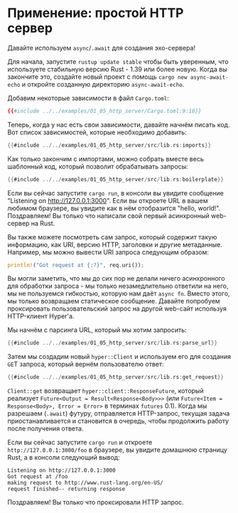 # Применение: простой HTTP сервер

Давайте используем `async`/`.await` для создания эхо-сервера!

Для начала, запустите `rustup update stable` чтобы  быть уверенным, что используете стабильную версию Rust - 1.39 или более новую. Когда вы закончите это, создайте новый проект с  помощь `cargo new async-await-echo` и откройте созданную директорию `async-await-echo`.

Добавим некоторые зависимости в файл `Cargo.toml`:

```toml
{{#include ../../examples/01_05_http_server/Cargo.toml:9:18}}
```

Теперь, когда у нас есть свои зависимости, давайте начнём писать код. Вот список зависимостей, которые необходимо добавить:

```rust
{{#include ../../examples/01_05_http_server/src/lib.rs:imports}}
```

Как только закончим с импортами, можно собрать вместе весь шаблонный код, который позволит обрабатывать запросы:

```rust
{{#include ../../examples/01_05_http_server/src/lib.rs:boilerplate}}
```

Если вы сейчас запустите `cargo run`, в консоли вы увидите сообщение "Listening on http://127.0.0.1:3000". Если вы откроете URL в вашем любимом браузере, вы увидите как в нём отобразится "hello, world!". Поздравляем! Вы только что написали свой первый асинхронный web-сервер на Rust.

Вы также можете посмотреть сам запрос, который содержит такую информацию, как URI, версию HTTP, заголовки и другие метаданные. Например, мы можно вывести URI запроса следующим образом:

```rust
println!("Got request at {:?}", req.uri());
```

Вы могли заметить, что мы до сих пор не делали ничего асинхронного для обработки запроса - мы только незамедлительно ответили на него, мы не пользуемся гибкостью, которую нам даёт `async fn`. Вместо этого, мы только возвращаем статическое сообщение. Давайте попробуем проксировать пользовательский запрос на другой web-сайт используя HTTP-клиент Hyper'а.

Мы начнём с парсинга URL, который мы хотим запросить:

```rust
{{#include ../../examples/01_05_http_server/src/lib.rs:parse_url}}
```

Затем мы создадим новый `hyper::Client` и используем его для создания` GE`T запроса, который вернём пользователю ответ:

```rust
{{#include ../../examples/01_05_http_server/src/lib.rs:get_request}}
```

`Client::get` возвращает  `hyper::client::ResponseFuture`, который реализует  `Future<Output = Result<Response<Body>>>`  (или `Future<Item = Response<Body>, Error = Error>` в  терминах `futures` 0.1). Когда мы разрешаем (`.await`)  футуру, отправляется HTTP-запрос, текущая задача  приостанавливается и становится в очередь, чтобы продолжить  работу после получения ответа.

Если вы сейчас запустите `cargo run` и откроете `http://127.0.0.1:3000/foo` в браузере, вы увидите домашнюю страницу Rust, а в консоли следующий вывод:

```
Listening on http://127.0.0.1:3000
Got request at /foo
making request to http://www.rust-lang.org/en-US/
request finished-- returning response
```

Поздравляем! Вы только что проксировали HTTP запрос.

